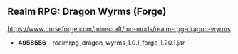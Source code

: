 ## Realm RPG: Dragon Wyrms (Forge)
https://www.curseforge.com/minecraft/mc-mods/realm-rpg-dragon-wyrms

- **4958556** - realmrpg_dragon_wyrms_1.0.1_forge_1.20.1.jar